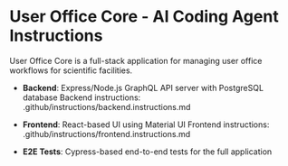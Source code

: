 # User Office Core - AI Coding Agent Instructions

User Office Core is a full-stack application for managing user office workflows for scientific facilities.

- **Backend**: Express/Node.js GraphQL API server with PostgreSQL database
  Backend instructions: .github/instructions/backend.instructions.md

- **Frontend**: React-based UI using Material UI
  Frontend instructions: .github/instructions/frontend.instructions.md

- **E2E Tests**: Cypress-based end-to-end tests for the full application
